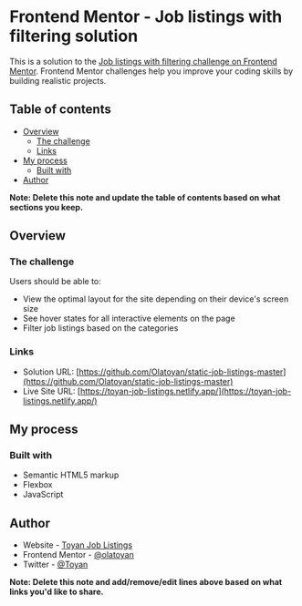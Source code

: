# Frontend Mentor - Job listings with filtering solution

This is a solution to the [Job listings with filtering challenge on Frontend Mentor](https://www.frontendmentor.io/challenges/job-listings-with-filtering-ivstIPCt). Frontend Mentor challenges help you improve your coding skills by building realistic projects.

## Table of contents

- [Overview](#overview)
  - [The challenge](#the-challenge)
  - [Links](#links)
- [My process](#my-process)
  - [Built with](#built-with)
- [Author](#author)

**Note: Delete this note and update the table of contents based on what sections you keep.**

## Overview

### The challenge

Users should be able to:

- View the optimal layout for the site depending on their device's screen size
- See hover states for all interactive elements on the page
- Filter job listings based on the categories

### Links

- Solution URL: [https://github.com/Olatoyan/static-job-listings-master](https://github.com/Olatoyan/static-job-listings-master)
- Live Site URL: [https://toyan-job-listings.netlify.app/](https://toyan-job-listings.netlify.app/)

## My process

### Built with

- Semantic HTML5 markup
- Flexbox
- JavaScript

## Author

- Website - [Toyan Job Listings](https://toyan-job-listings.netlify.app/)
- Frontend Mentor - [@olatoyan](https://www.frontendmentor.io/profile/olatoyan)
- Twitter - [@Toyan](https://www.twitter.com/_annonnymouss_)

**Note: Delete this note and add/remove/edit lines above based on what links you'd like to share.**
